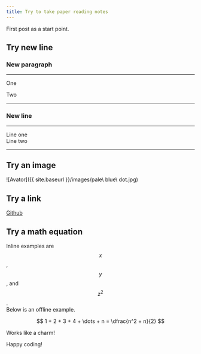 ```yaml
---
title: Try to take paper reading notes
---
```


First post as a start point.

## Try new line
### New paragraph
----
One

Two

----

### New line
----

Line one  
Line two

----

## Try an image
![Avator]({{ site.baseurl }}/images/pale\ blue\ dot.jpg)

## Try a link
[Github](https://github.com/)

## Try a math equation
Inline examples are $$x$$, $$y$$, and $$z^2$$.  
Below is an offline example.

$$
1 + 2 + 3 + 4 + \dots + n = \dfrac{n^2 + n}{2}
$$

Works like a charm!

Happy coding!
